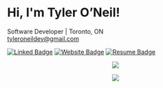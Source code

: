 # Hi, I'm Tyler O’Neil!

Software Developer | Toronto, ON  
tyleroneildev@gmail.com  

<a href="https://linkedin.com/in/tyler-oneil-dev"><img src="https://custom-icon-badges.demolab.com/badge/LinkedIn-0A0A0A?style=for-the-badge&logo=linkedin-white&logoColor=fff" alt="Linked Badge"></a> 
<a href="https://tyleroneil.dev"><img src="https://img.shields.io/badge/Website-0A0A0A?style=for-the-badge&logo=react&logoColor=white" alt="Website Badge"></a> 
<a href="https://tyleroneil.dev/Tyler-Oneil-Resume.pdf"><img src="https://img.shields.io/badge/Resume-0A0A0A?style=for-the-badge&logo=readme&logoColor=fff" alt="Resume Badge"></a> 

<p align="center">
  <img src="https://skillicons.dev/icons?i=html,css,bootstrap,tailwind,js,ts,react,nodejs,expressjs,python,java,cs,bash,latex" />
</p>
<p align="center">
  <img src="https://skillicons.dev/icons?i=aws,azure,docker,postman,jenkins,vscode,neovim,git,linux,jest,mysql,postgres,mongodb,dotnet,spring" />
</p>
